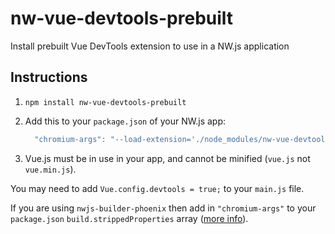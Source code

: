 # nw-vue-devtools-prebuilt
Install prebuilt Vue DevTools extension to use in a NW.js application

## Instructions

1. `npm install nw-vue-devtools-prebuilt`

2. Add this to your `package.json` of your NW.js app:
    ```js
      "chromium-args": "--load-extension='./node_modules/nw-vue-devtools-prebuilt/extension'"
    ```
3. Vue.js must be in use in your app, and cannot be minified (`vue.js` not `vue.min.js`).

You may need to add `Vue.config.devtools = true;` to your `main.js` file.

If you are using `nwjs-builder-phoenix` then add in `"chromium-args"` to your `package.json` `build.strippedProperties` array ([more info](https://github.com/evshiron/nwjs-builder-phoenix/blob/master/docs/Options.md#build---buildconfig)).
